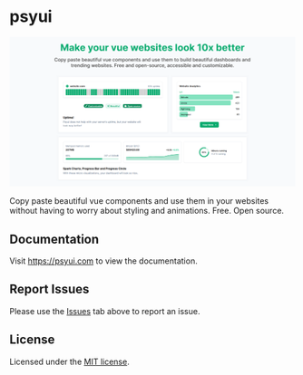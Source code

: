 # psyui

![hero](apps/www/src/public/og.png)

Copy paste beautiful vue components and use them in your websites without having to worry about styling and animations. Free. Open source.

## Documentation

Visit https://psyui.com to view the documentation.

## Report Issues

Please use the [Issues](https://github.com/Psycarlo/psyui/issues) tab above to report an issue.

## License

Licensed under the [MIT license](/LICENSE.md).
